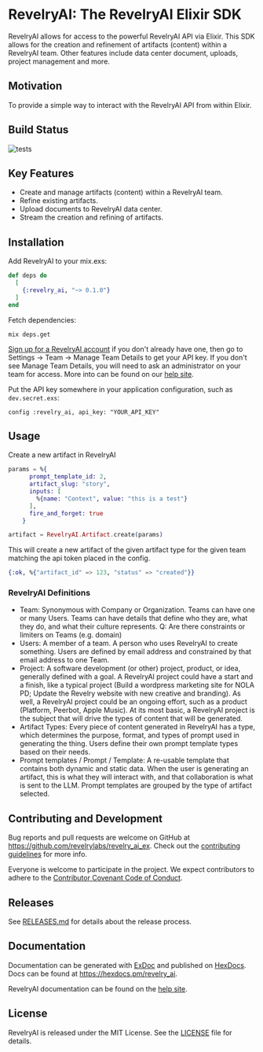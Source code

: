 # RevelryAI: The RevelryAI Elixir SDK

RevelryAI allows for access to the powerful RevelryAI API via Elixir. 
This SDK allows for the creation and refinement of artifacts (content) within a RevelryAI team.
Other features include data center document, uploads, project management and more. 

## Motivation

To provide a simple way to interact with the RevelryAI API from within Elixir.

## Build Status

![tests](https://github.com/revelrylabs/revelry_ai_ex/actions/workflows/test.yml/badge.svg)

## Key Features
- Create and manage artifacts (content) within a RevelryAI team.
- Refine existing artifacts.
- Upload documents to RevelryAI data center.
- Stream the creation and refining of artifacts.

## Installation

Add RevelryAI to your mix.exs:

```elixir
def deps do
  [
    {:revelry_ai, "~> 0.1.0"}
  ]
end
```

Fetch dependencies:

```
mix deps.get
```

[Sign up for a RevelryAI account](https://app.revelry.ai) if you don't already
have one, then go to Settings -> Team -> Manage Team Details to get your API
key. If you don't see Manage Team Details, you will need to ask an administrator 
on your team for access. More into can be found on our [help site](https://help.revelry.ai/docs/api/get-your-api-token).

Put the API key somewhere in your application configuration, such as
`dev.secret.exs`:

```
config :revelry_ai, api_key: "YOUR_API_KEY"
```

## Usage

Create a new artifact in RevelryAI

```elixir
params = %{
      prompt_template_id: 2,
      artifact_slug: "story",
      inputs: [
        %{name: "Context", value: "this is a test"}
      ],
      fire_and_forget: true
    }

artifact = RevelryAI.Artifact.create(params)
```

This will create a new artifact of the given artifact type for the given team matching the api token placed in the config. 

```elixir
{:ok, %{"artifact_id" => 123, "status" => "created"}}
```


### RevelryAI Definitions 
- Team: Synonymous with Company or Organization.  Teams can have one or many Users.  Teams can have details that define who they are, what they do, and what their culture represents.  Q: Are there constraints or limiters on Teams (e.g. domain) 
- Users: A member of a team.  A person who uses RevelryAI to create something.  Users are defined by email address and constrained by that email address to one Team.  
- Project: A software development (or other) project, product, or idea, generally defined with a goal.  A RevelryAI project could have a start and a finish, like a typical project (Build a wordpress marketing site for NOLA PD; Update the Revelry website with new creative and branding).  As well, a RevelryAI project could be an ongoing effort, such as a product (Platform, Peerbot, Apple Music).  At its most basic, a RevelryAI project is the subject that will drive the types of content that will be generated.  
- Artifact Types: Every piece of content generated in RevelryAI has a type, which determines the purpose, format, and types of prompt used in generating the thing. Users define their own prompt template types based on their needs.
- Prompt templates / Prompt / Template: A re-usable template that contains both dynamic and static data. When the user is generating an artifact, this is what they will interact with, and that collaboration is what is sent to the LLM. Prompt templates are grouped by the type of artifact selected.


## Contributing and Development

Bug reports and pull requests are welcome on GitHub at https://github.com/revelrylabs/revelry_ai_ex. Check out the [contributing guidelines](CONTRIBUTING.md) for more info.

Everyone is welcome to participate in the project. We expect contributors to adhere to the [Contributor Covenant Code of Conduct](CODE_OF_CONDUCT.md).

## Releases

See [RELEASES.md](RELEASES.md) for details about the release process.

## Documentation

Documentation can be generated with [ExDoc](https://github.com/elixir-lang/ex_doc)
and published on [HexDocs](https://hexdocs.pm). Docs can be found at <https://hexdocs.pm/revelry_ai>.

RevelryAI documentation can be found on the [help site](https://help.revelry.ai).

## License

RevelryAI is released under the MIT License. See the [LICENSE](LICENSE) file for details.
